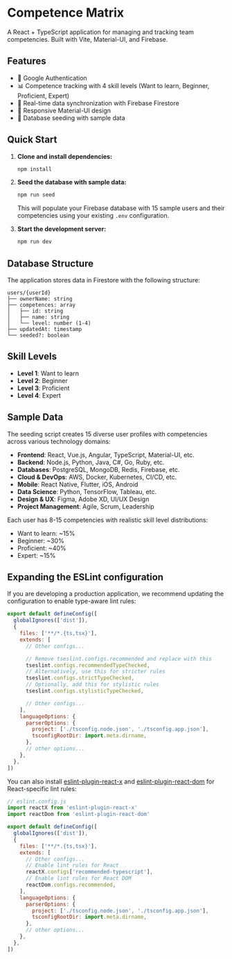 # Competence Matrix

A React + TypeScript application for managing and tracking team competencies. Built with Vite, Material-UI, and Firebase.

## Features

- 🔐 Google Authentication
- 📊 Competence tracking with 4 skill levels (Want to learn, Beginner, Proficient, Expert)
- 🔄 Real-time data synchronization with Firebase Firestore
- 📱 Responsive Material-UI design
- 🌱 Database seeding with sample data

## Quick Start

1. **Clone and install dependencies:**
   ```bash
   npm install
   ```

2. **Seed the database with sample data:**
   ```bash
   npm run seed
   ```
   This will populate your Firebase database with 15 sample users and their competencies using your existing `.env` configuration.

3. **Start the development server:**
   ```bash
   npm run dev
   ```

## Database Structure

The application stores data in Firestore with the following structure:

```
users/{userId}
├── ownerName: string
├── competences: array
│   ├── id: string
│   ├── name: string
│   └── level: number (1-4)
├── updatedAt: timestamp
└── seeded?: boolean
```

## Skill Levels

- **Level 1**: Want to learn
- **Level 2**: Beginner
- **Level 3**: Proficient  
- **Level 4**: Expert

## Sample Data

The seeding script creates 15 diverse user profiles with competencies across various technology domains:

- **Frontend**: React, Vue.js, Angular, TypeScript, Material-UI, etc.
- **Backend**: Node.js, Python, Java, C#, Go, Ruby, etc.
- **Databases**: PostgreSQL, MongoDB, Redis, Firebase, etc.
- **Cloud & DevOps**: AWS, Docker, Kubernetes, CI/CD, etc.
- **Mobile**: React Native, Flutter, iOS, Android
- **Data Science**: Python, TensorFlow, Tableau, etc.
- **Design & UX**: Figma, Adobe XD, UI/UX Design
- **Project Management**: Agile, Scrum, Leadership

Each user has 8-15 competencies with realistic skill level distributions:
- Want to learn: ~15%
- Beginner: ~30% 
- Proficient: ~40%
- Expert: ~15%

## Expanding the ESLint configuration

If you are developing a production application, we recommend updating the configuration to enable type-aware lint rules:

```js
export default defineConfig([
  globalIgnores(['dist']),
  {
    files: ['**/*.{ts,tsx}'],
    extends: [
      // Other configs...

      // Remove tseslint.configs.recommended and replace with this
      tseslint.configs.recommendedTypeChecked,
      // Alternatively, use this for stricter rules
      tseslint.configs.strictTypeChecked,
      // Optionally, add this for stylistic rules
      tseslint.configs.stylisticTypeChecked,

      // Other configs...
    ],
    languageOptions: {
      parserOptions: {
        project: ['./tsconfig.node.json', './tsconfig.app.json'],
        tsconfigRootDir: import.meta.dirname,
      },
      // other options...
    },
  },
])
```

You can also install [eslint-plugin-react-x](https://github.com/Rel1cx/eslint-react/tree/main/packages/plugins/eslint-plugin-react-x) and [eslint-plugin-react-dom](https://github.com/Rel1cx/eslint-react/tree/main/packages/plugins/eslint-plugin-react-dom) for React-specific lint rules:

```js
// eslint.config.js
import reactX from 'eslint-plugin-react-x'
import reactDom from 'eslint-plugin-react-dom'

export default defineConfig([
  globalIgnores(['dist']),
  {
    files: ['**/*.{ts,tsx}'],
    extends: [
      // Other configs...
      // Enable lint rules for React
      reactX.configs['recommended-typescript'],
      // Enable lint rules for React DOM
      reactDom.configs.recommended,
    ],
    languageOptions: {
      parserOptions: {
        project: ['./tsconfig.node.json', './tsconfig.app.json'],
        tsconfigRootDir: import.meta.dirname,
      },
      // other options...
    },
  },
])
```
